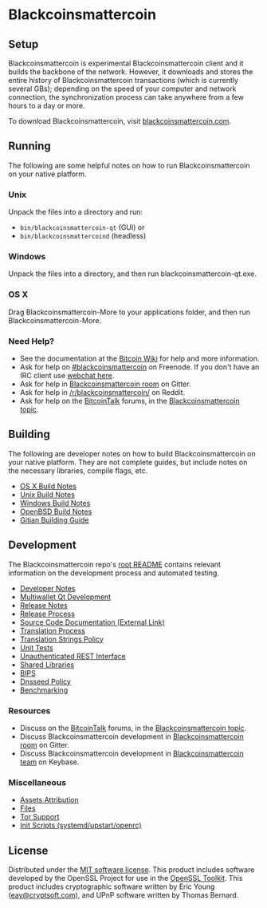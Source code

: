 Blackcoinsmattercoin
=============

Setup
---------------------
Blackcoinsmattercoin is experimental Blackcoinsmattercoin client and it builds the backbone of the network. However, it downloads and stores the entire history of Blackcoinsmattercoin transactions (which is currently several GBs); depending on the speed of your computer and network connection, the synchronization process can take anywhere from a few hours to a day or more.

To download Blackcoinsmattercoin, visit [blackcoinsmattercoin.com](https://blackcoinsmattercoin.com).

Running
---------------------
The following are some helpful notes on how to run Blackcoinsmattercoin on your native platform.

### Unix

Unpack the files into a directory and run:

- `bin/blackcoinsmattercoin-qt` (GUI) or
- `bin/blackcoinsmattercoind` (headless)

### Windows

Unpack the files into a directory, and then run blackcoinsmattercoin-qt.exe.

### OS X

Drag Blackcoinsmattercoin-More to your applications folder, and then run Blackcoinsmattercoin-More.

### Need Help?

* See the documentation at the [Bitcoin Wiki](https://en.bitcoin.it/wiki/Main_Page)
for help and more information.
* Ask for help on [#blackcoinsmattercoin](http://webchat.freenode.net?channels=blackcoinsmattercoin) on Freenode. If you don't have an IRC client use [webchat here](http://webchat.freenode.net?channels=blackcoinsmattercoin).
* Ask for help in [Blackcoinsmattercoin room](https://gitter.im/Blackcoinsmattercoin_Hub) on Gitter.
* Ask for help in [/r/blackcoinsmattercoin/](https://nm.reddit.com/r/blackcoinsmattercoin/) on Reddit.
* Ask for help on the [BitcoinTalk](https://bitcointalk.org/) forums, in the [Blackcoinsmattercoin topic](https://bitcointalk.org/index.php?topic=3017838.new#new).

Building
---------------------
The following are developer notes on how to build Blackcoinsmattercoin on your native platform. They are not complete guides, but include notes on the necessary libraries, compile flags, etc.

- [OS X Build Notes](build-osx.md)
- [Unix Build Notes](build-unix.md)
- [Windows Build Notes](build-windows.md)
- [OpenBSD Build Notes](build-openbsd.md)
- [Gitian Building Guide](gitian-building.md)

Development
---------------------
The Blackcoinsmattercoin repo's [root README](/README.md) contains relevant information on the development process and automated testing.

- [Developer Notes](developer-notes.md)
- [Multiwallet Qt Development](multiwallet-qt.md)
- [Release Notes](release-notes.md)
- [Release Process](release-process.md)
- [Source Code Documentation (External Link)](https://dev.visucore.com/bitcoin/doxygen/)
- [Translation Process](translation_process.md)
- [Translation Strings Policy](translation_strings_policy.md)
- [Unit Tests](unit-tests.md)
- [Unauthenticated REST Interface](REST-interface.md)
- [Shared Libraries](shared-libraries.md)
- [BIPS](bips.md)
- [Dnsseed Policy](dnsseed-policy.md)
- [Benchmarking](benchmarking.md)

### Resources
* Discuss on the [BitcoinTalk](https://bitcointalk.org/) forums, in the [Blackcoinsmattercoin topic](https://bitcointalk.org/index.php?topic=3017838.new#new).
* Discuss Blackcoinsmattercoin development in [Blackcoinsmattercoin room](https://gitter.im/Blackcoinsmattercoin_Hub) on Gitter.
* Discuss Blackcoinsmattercoin development in [Blackcoinsmattercoin team](https://keybase.io/team/blackcoinsmattercoin) on Keybase.

### Miscellaneous
- [Assets Attribution](assets-attribution.md)
- [Files](files.md)
- [Tor Support](tor.md)
- [Init Scripts (systemd/upstart/openrc)](init.md)

License
---------------------
Distributed under the [MIT software license](http://www.opensource.org/licenses/mit-license.php).
This product includes software developed by the OpenSSL Project for use in the [OpenSSL Toolkit](https://www.openssl.org/). This product includes
cryptographic software written by Eric Young ([eay@cryptsoft.com](mailto:eay@cryptsoft.com)), and UPnP software written by Thomas Bernard.
